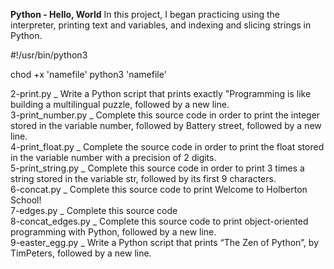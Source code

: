 **Python - Hello, World**
In this project, I began practicing using the interpreter, printing text and variables, and indexing and slicing strings in Python.

#!/usr/bin/python3

chod +x 'namefile'
python3 'namefile'

2-print.py _ Write a Python script that prints exactly "Programming is like building a multilingual puzzle, followed by a new line.  
3-print_number.py _ Complete this source code in order to print the integer stored in the variable number, followed by Battery street, followed by a new line.  
4-print_float.py _ Complete the source code in order to print the float stored in the variable number with a precision of 2 digits.  
5-print_string.py _ Complete this source code in order to print 3 times a string stored in the variable str, followed by its first 9 characters.  
6-concat.py _ Complete this source code to print Welcome to Holberton School!  
7-edges.py _ Complete this source code  
8-concat_edges.py _ Complete this source code to print object-oriented programming with Python, followed by a new line.  
9-easter_egg.py _ Write a Python script that prints “The Zen of Python”, by TimPeters, followed by a new line.  